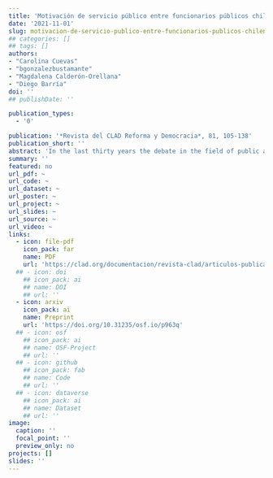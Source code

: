 ```yaml
---
title: 'Motivación de servicio público entre funcionarios públicos chilenos'
date: '2021-11-01'
slug: motivacion-de-servicio-publico-entre-funcionarios-publicos-chilenos
## categories: []
## tags: []
authors:
- "Carolina Cuevas"
- "bgonzalezbustamante"
- "Magdalena Calderón-Orellana"
- "Diego Barría"
doi: ''
## publishDate: ''

publication_types:
  - '0'

publication: '*Revista del CLAD Reforma y Democracia*, 81, 105-138'
publication_short: ''
abstract: 'In the last thirty years the debate in the field of public administration in Latin America has focused on how to introduce reforms in the public sector inspired by the New Public Management. Indeed, most public administrations have focused almost exclusively on introducing such type of reforms, ignoring a number of alternatives that have emerged in the academic debate. One of these alternatives is the public service motivation approach that analyzes how certain intrinsic factors, directly associated with the notion of public service, motivate the behavior of civil servants. This article aims to foster a Latin American debate on how to design and implement human resource policies based on the theory of public service motivation. Based on a non-probabilistic sample with 172 responses, this work identifies a number of public service motivation factors among Chilean civil servants. The findings show that attraction to public policies, commitment to the general interest, and compassion are as powerful factors as love for money. At the same time, the results show that self-sacrifice does not motivate Chilean civil servants. Based on these findings, a discussion on public service motivation as a useful approach for redesigning human resources policies is presented.'
summary: ''
featured: no
url_pdf: ~
url_code: ~
url_dataset: ~
url_poster: ~
url_project: ~
url_slides: ~
url_source: ~
url_video: ~
links:
  - icon: file-pdf
    icon_pack: far
    name: PDF
    url: 'https://clad.org/documentacion/revista-clad/articulos-publicados/081-noviembre-2021/'
  ## - icon: doi
    ## icon_pack: ai
    ## name: DOI
    ## url: ''
  - icon: arxiv
    icon_pack: ai
    name: Preprint
    url: 'https://doi.org/10.31235/osf.io/p963q'
  ## - icon: osf
    ## icon_pack: ai
    ## name: OSF-Project
    ## url: ''
  ## - icon: github
    ## icon_pack: fab
    ## name: Code
    ## url: ''
  ## - icon: dataverse
    ## icon_pack: ai
    ## name: Dataset
    ## url: ''
image:
  caption: ''
  focal_point: ''
  preview_only: no
projects: []
slides: ''
---
```

